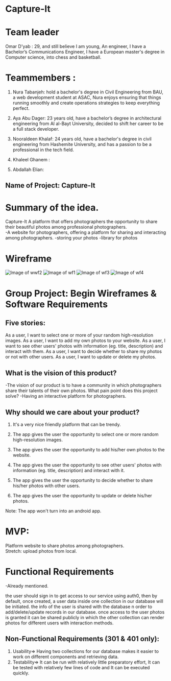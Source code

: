 # Capture-It

# Team leader
Omar D'yab : 29, and still believe I am young, An engineer, I have a Bachelor’s Communications Engineer,  I have a European master's degree in Computer science, into chess and basketball.

# Teammembers : 
1. Nura Tabanjeh: hold a bachelor's degree in Civil Engineering from BAU, a web development student at ASAC, Nura enjoys ensuring that things running smoothly and create operations strategies to keep everything perfect.

2. Aya Abu Dager: 23 years old, have a bachelor’s degree in architectural engineering from Al al-Bayt University, decided to shift her career to be a full stack developer.

3. Nooraldeen Khalaf: 24 years old, have a bachelor's degree in civil engineering from  Hashemite University, and has a passion to be a professional in the tech field.

4. Khaleel Ghanem :

5. Abdallah Elian:

## Name of Project: Capture-It
# Summary of the idea.
Capture-It A platform that offers photographers the opportunity to share their beautiful photos among professional photographers.  
-A website for photographers, offering a platform for sharing and interacting among photographers.
-storing your photos
-library for photos

# Wireframe 

![Image of wwf2](images/wf2.JPG)
![Image of wf1](images/wf1.JPG)
![Image of wf3](images/wf3.JPG)
![Image of wf4](images/wf4.JPG)


# Group Project: Begin Wireframes & Software Requirements

## Five stories: 
As a user, I want to select one or more of your random high-resolution images.
As a user, I want to add my own photos to your website.
As a user, I want to see other users' photos with information (eg. title, description) and interact with them.
As a user, I want to decide whether to share my photos or not with other users. 
As a user, I want to update or delete my photos. 

## What is the vision of this product?

-The vision of our product is to have a community in which photographers share their talents of their own photos. 
What pain point does this project solve?
-Having an interactive platform for photographers.
## Why should we care about your product?
1. It's a very nice friendly platform that can be trendy. 

2. The app gives the user the opportunity to select one or more random high-resolution images.
3. The app gives the user the opportunity to add his/her own photos to the website.
4. The app gives the user the opportunity to see other users' photos with information (eg. title, description) and interact with it.
5. The app gives the user the opportunity to decide whether to share his/her photos with other users. 
6. The app gives the user the opportunity to update or delete his/her photos. 


Note: The app won't turn into an android app. 


# MVP:
Platform website to share photos among photographers.  
Stretch: upload photos from local.


# Functional Requirements
-Already mentioned. 

the user should sign in to get access to our service using auth0, then by default, once created, a user data inside one collection in our database will be initiated.
the info of the user is shared with the database n order to add/delete/update records in our database.
once access to the user photos is granted it can be shared publicly in which the other collection can render photos for different users with interaction methods.


## Non-Functional Requirements (301 & 401 only):

1. Usability=> Having two collections for our database makes it easier to work on different components and retrieving data.
2. Testability=> It can be run with relatively little preparatory effort, It can be tested with relatively few lines of code and It can be executed quickly.